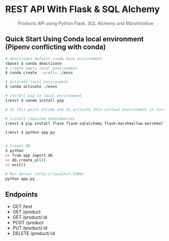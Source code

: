 # REST API With Flask & SQL Alchemy

> Products API using Python Flask, SQL Alchemy and Marshmallow

## Quick Start Using Conda local environment (Pipenv conflicting with conda)



``` bash
# deactivate default conda base environment
(base) $ conda deactivate
# create empty local environment
$ conda create --prefix ./envs

# activate local environment
$ conda activate ./envs

# install pip in local environment
(/env) $ conda install pip

# at this point VsCode ask to activate this virtual environment in current workspace

# install required dependencies
(/env) $ pip install flask flask-sqlalchemy flask-marshmallow marshmallow-sqlalchemy

(/env) $ python app.py


# Create DB
$ python
>> from app import db
>> db.create_all()
>> exit()

# Run Server (http://localhst:5000)
python app.py
```

## Endpoints
* GET     /test
* GET     /product
* GET     /product/:id
* POST    /product
* PUT     /product/:id
* DELETE  /product/:id